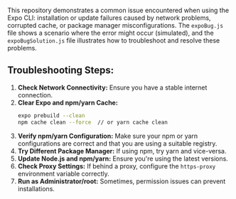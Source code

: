 This repository demonstrates a common issue encountered when using the Expo CLI: installation or update failures caused by network problems, corrupted cache, or package manager misconfigurations.  The `expoBug.js` file shows a scenario where the error might occur (simulated), and the `expoBugSolution.js` file illustrates how to troubleshoot and resolve these problems.

## Troubleshooting Steps:

1. **Check Network Connectivity:** Ensure you have a stable internet connection.
2. **Clear Expo and npm/yarn Cache:**
   ```bash
   expo prebuild --clean
   npm cache clean --force  // or yarn cache clean
   ```
3. **Verify npm/yarn Configuration:** Make sure your npm or yarn configurations are correct and that you are using a suitable registry.
4. **Try Different Package Manager:** If using npm, try yarn and vice-versa.
5. **Update Node.js and npm/yarn:**  Ensure you're using the latest versions.
6. **Check Proxy Settings:** If behind a proxy, configure the `https-proxy` environment variable correctly.
7. **Run as Administrator/root:** Sometimes, permission issues can prevent installations.